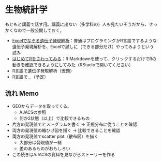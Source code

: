 # 生物統計学

もともと講義で話す用。講義に出ない（多学科の）人も見たいそうだから、せっかくなので一般公開しておく。

- [Excelでなぞる遺伝子発現解析](expByExcel.md)：普通はプログラミングかR言語でするような遺伝子発現解析を、Excelで試しに（できる部分だけ）やってみようという試み
- [はじめてRをさわってみる](learningR.Rmd)：R Markdownを使って、クリックするだけでRの動きを確認できるようにしてみた（RStudioで開いてください）
- R言語で遺伝子発現解析（仮題）
- R言語で...（予定）


## 流れ Memo
- GEOからデータを取ってくる。
  - AJACSの参照
  - 何か2状態（以上）で比較できるもの
- 片方の発現値でヒストグラムを書く → 正規分布に従うことを確認
- 両方の発現値の箱ひげ図を描く → 比較できることを確認
- 両方の発現値でscatter plot（散布図）を描く
  - 大部分は発現値が一緒
  - 差のあるものがおもしろい
- この続きはAJACSの資料を見ながらストーリーを作る
